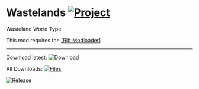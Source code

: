 # Wastelands [![Project](http://cf.way2muchnoise.eu/full_300128_downloads.svg)](https://minecraft.curseforge.com/projects/300128)
Wasteland World Type

This mod requires the [\[Rift Modloader\]](https://minecraft.curseforge.com/projects/rift "CurseForge")

---

Download latest:
[![Download](https://curse.nikky.moe/api/img/300128?logo)](https://curse.nikky.moe/api/url/300128)

All Downloads:
[![Files](https://curse.nikky.moe/api/img/300128/files?logo)](https://minecraft.curseforge.com/projects/300128/files)

[![Release](https://jitpack.io/v/UpcraftLP/Rift-Wastelands.svg)](https://jitpack.io/#UpcraftLP/Rift-Wastelands)
